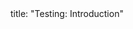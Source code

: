 <frontmatter>
title: "Testing: Introduction"
</frontmatter>

<include src="container-inPage-asFlat.md" boilerplate />